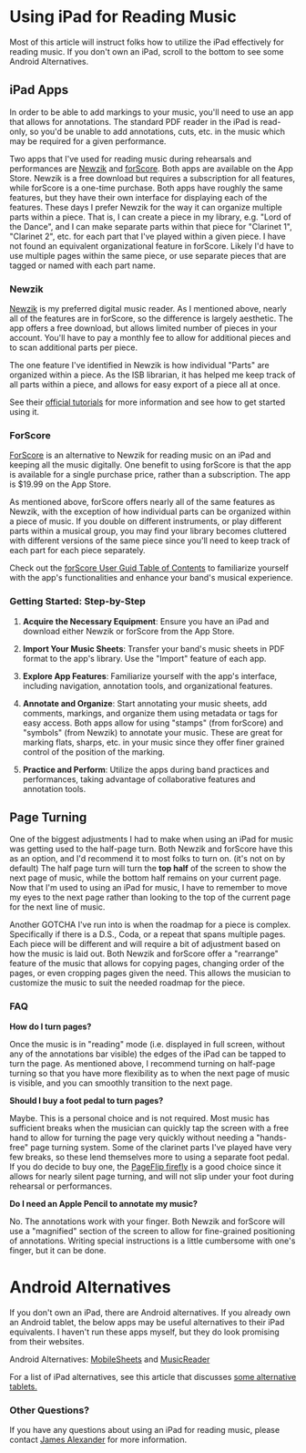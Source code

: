 # Using iPad for Reading Music

Most of this article will instruct folks how to utilize the iPad effectively for reading music. If you don't own an iPad, scroll to the bottom to see some Android Alternatives. 

## iPad Apps

In order to be able to add markings to your music, you'll need to use an app that allows for annotations. The standard PDF reader in the iPad is read-only, so you'd be unable to add annotations, cuts, etc. in the music which may be required for a given performance.

Two apps that I've used for reading music during rehearsals and performances are [Newzik](https://newzik.com/) and [forScore](https://forscore.co/). Both apps are available on the App Store. Newzik is a free download but requires a subscription for all features, while forScore is a one-time purchase. Both apps have roughly the same features, but they have their own interface for displaying each of the features. These days I prefer Newzik for the way it can organize multiple parts within a piece. That is, I can create a piece in my library, e.g. "Lord of the Dance", and I can make separate parts within that piece for "Clarinet 1", "Clarinet 2", etc. for each part that I've played within a given piece. I have not found an equivalent organizational feature in forScore. Likely I'd have to use multiple pages within the same piece, or use separate pieces that are tagged or named with each part name.

### Newzik

[Newzik](https://newzik.com/) is my preferred digital music reader. As I mentioned above, nearly all of the features are in forScore, so the difference is largely aesthetic. The app offers a free download, but allows limited number of pieces in your account. You'll have to pay a monthly fee to allow for additional pieces and to scan additional parts per piece.

The one feature I've identified in Newzik is how individual "Parts" are organized within a piece. As the ISB librarian, it has helped me keep track of all parts within a piece, and allows for easy export of a piece all at once.

See their [official tutorials](https://academy.newzik.com/collections/for-musicians/) for more information and see how to get started using it.

### ForScore

[ForScore](https://forscore.co/) is an alternative to Newzik for reading music on an iPad and keeping all the music digitally. One benefit to using forScore is that the app is available for a single purchase price, rather than a subscription. The app is $19.99 on the App Store.

As mentioned above, forScore offers nearly all of the same features as Newzik, with the exception of how individual parts can be organized within a piece of music. If you double on different instruments, or play different parts within a musical group, you may find your library becomes cluttered with different versions of the same piece since you'll need to keep track of each part for each piece separately.

Check out the [forScore User Guid Table of Contents](https://forscore.co/documentation/table-of-contents/) to familiarize yourself with the app's functionalities and enhance your band's musical experience.

### Getting Started: Step-by-Step

1. **Acquire the Necessary Equipment**: Ensure you have an iPad and download either Newzik or forScore from the App Store.

2. **Import Your Music Sheets**: Transfer your band's music sheets in PDF format to the app's library. Use the "Import" feature of each app.

3. **Explore App Features**: Familiarize yourself with the app's interface, including navigation, annotation tools, and organizational features.

4. **Annotate and Organize**: Start annotating your music sheets, add comments, markings, and organize them using metadata or tags for easy access. Both apps allow for using "stamps" (from forScore) and "symbols" (from Newzik) to annotate your music. These are great for marking flats, sharps, etc. in your music since they offer finer grained control of the position of the marking.

5. **Practice and Perform**: Utilize the apps during band practices and performances, taking advantage of collaborative features and annotation tools.

## Page Turning

One of the biggest adjustments I had to make when using an iPad for music was getting used to the half-page turn. Both Newzik and forScore have this as an option, and I'd recommend it to most folks to turn on. (it's not on by default) The half page turn will turn the **top half** of the screen to show the next page of music, while the bottom half remains on your current page. Now that I'm used to using an iPad for music, I have to remember to move my eyes to the next page rather than looking to the top of the current page for the next line of music.

Another GOTCHA I've run into is when the roadmap for a piece is complex. Specifically if there is a D.S., Coda, or a repeat that spans multiple pages. Each piece will be different and will require a bit of adjustment based on how the music is laid out. Both Newzik and forScore offer a "rearrange" feature of the music that allows for copying pages, changing order of the pages, or even cropping pages given the need. This allows the musician to customize the music to suit the needed roadmap for the piece.

### FAQ

**How do I turn pages?**

Once the music is in "reading" mode (i.e. displayed in full screen, without any of the annotations bar visible) the edges of the iPad can be tapped to turn the page. As mentioned above, I recommend turning on half-page turning so that you have more flexibility as to when the next page of music is visible, and you can smoothly transition to the next page.

**Should I buy a foot pedal to turn pages?**

Maybe. This is a personal choice and is not required. Most music has sufficient breaks when the musician can quickly tap the screen with a free hand to allow for turning the page very quickly without needing a "hands-free" page turning system. Some of the clarinet parts I've played have very few breaks, so these lend themselves more to using a separate foot pedal. If you do decide to buy one, the [PageFlip firefly](https://www.amazon.com/gp/product/B00ILVHBKC/) is a good choice since it allows for nearly silent page turning, and will not slip under your foot during rehearsal or performances.

**Do I need an Apple Pencil to annotate my music?**

No. The annotations work with your finger. Both Newzik and forScore will use a "magnified" section of the screen to allow for fine-grained positioning of annotations. Writing special instructions is a little cumbersome with one's finger, but it can be done. 

# Android Alternatives

If you don't own an iPad, there are Android alternatives. If you already own an Android tablet, the below apps may be useful alternatives to their iPad equivalents. I haven't run these apps myself, but they do look promising from their websites.

Android Alternatives: [MobileSheets](https://www.zubersoft.com/mobilesheets/) and [MusicReader](https://www.musicreader.net/)

For a list of iPad alternatives, see this article that discusses [some alternative tablets.](https://www.creativebloq.com/buying-guides/best-ipad-alternatives#section-best-cheap-samsung-ipad-alternative)


### Other Questions?

If you have any questions about using an iPad for reading music, please contact [James Alexander](mailto:james@jamesralexander.com) for more information.
